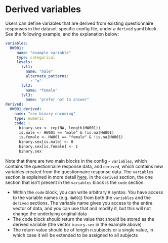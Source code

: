 # Derived variables

Users can define variables that are derived from existing questionnaire responses in the dataset-specific config file, under a `derived` yaml block.  See the following example, and the explanation below:

```yaml
variables:
  HW001:
     name: "example variable"
     type: categorical
     levels:
       lvl1:
         name: "male"
         alternate_patterns:
           - "m"
       lvl2:
         name: "female"
       lvl3:
         name: "prefer not to answer"
derived:
  HW001_derived:
    name: "sex binary encoding"
    type: numeric
    code: |
      binary.sex <- rep(NA, length(HW001))
      is.male <- HW001 == "male" & !is.na(HW001)
      is.female <- HW001 == "female" & !is.na(HW001)
      binary.sex[is.male] <- 0
      binary.sex[is.female] <- 1
      binary.sex
```

Note that there are two main blocks in the config - `variables`, which contains the questionnaire response data, and `derived`, which contains new variables created from the questionnaire response data.  The `variables` section is explained in more detail [here](yaml_config.md).  In the `derived` section, the one section that isn't present in the `variables` block is the `code` section.
- Within the `code` block, you can write arbitrary `R` syntax.  You have access to the variable names (e.g. `HW001`) from both the `variables` and the `derived` sections.  The variable name gives you access to the entire vector of data, and you can use that and modify it, but this will not change the underlying original data
- The code block should return the value that should be stored as the derived variable (the vector `binary.sex` in the example above)
- The return value should be of length n.subjects or a single value, in which case it will be extended to be assigned to all subjects


